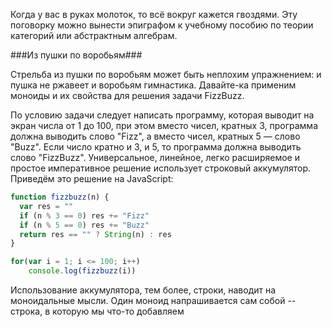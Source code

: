 Когда у вас в руках молоток, то всё вокруг кажется гвоздями. Эту поговорку можно вынести эпиграфом к учебному пособию по теории категорий или абстрактным алгебрам. 

###Из пушки по воробьям###

Стрельба из пушки по воробьям может быть неплохим упражнением: и пушка не ржавеет и воробьям гимнастика. Давайте-ка применим моноиды и их свойства для решения задачи FizzBuzz.

По условию задачи следует написать программу, которая выводит на экран числа от 1 до 100, при этом вместо чисел, кратных 3, программа должна выводить слово "Fizz", а вместо чисел, кратных 5 — слово "Buzz". Если число кратно и 3, и 5, то программа должна выводить слово "FizzBuzz". Универсальное, линейное, легко расширяемое и простое императивное решение использует строковый аккумулятор. Приведём это решение на JavaScript:

```js
function fizzbuzz(n) {
  var res = ""
  if (n % 3 == 0) res += "Fizz"
  if (n % 5 == 0) res += "Buzz"
  return res == "" ? String(n) : res
}

for(var i = 1; i <= 100; i++)
	console.log(fizzbuzz(i))
```

Использование аккумулятора, тем более, строки, наводит на моноидальные мысли. Один моноид напрашивается сам собой -- строка, в которую мы что-то добавляем
